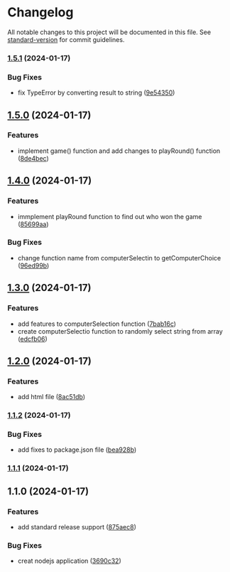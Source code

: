 # Changelog

All notable changes to this project will be documented in this file. See [standard-version](https://github.com/conventional-changelog/standard-version) for commit guidelines.

### [1.5.1](https://github.com/adammmusial/rock-paper-scissors/compare/v1.5.0...v1.5.1) (2024-01-17)


### Bug Fixes

* fix TypeError by converting result to string ([9e54350](https://github.com/adammmusial/rock-paper-scissors/commit/9e54350320a14508d1beddc008de51deceee0cdc))

## [1.5.0](https://github.com/adammmusial/rock-paper-scissors/compare/v1.4.0...v1.5.0) (2024-01-17)


### Features

* implement game() function and add changes to playRound() function ([8de4bec](https://github.com/adammmusial/rock-paper-scissors/commit/8de4becfce6bcb4cce700b663213bf0e36524074))

## [1.4.0](https://github.com/adammmusial/rock-paper-scissors/compare/v1.3.0...v1.4.0) (2024-01-17)


### Features

* immplement playRound function to find out who won the game ([85699aa](https://github.com/adammmusial/rock-paper-scissors/commit/85699aa7a2c6120b7c2e45f343a09747c6154d3a))


### Bug Fixes

* change function name from computerSelectin to getComputerChoice ([96ed99b](https://github.com/adammmusial/rock-paper-scissors/commit/96ed99bc24745ad9a2a85570245f0707303cdf1b))

## [1.3.0](https://github.com/adammmusial/rock-paper-scissors/compare/v1.2.0...v1.3.0) (2024-01-17)


### Features

* add features to computerSelection function ([7bab16c](https://github.com/adammmusial/rock-paper-scissors/commit/7bab16c5a67bd7e6f6b842c260f53c894d8c6136))
* create computerSelectio function to randomly select string from array ([edcfb06](https://github.com/adammmusial/rock-paper-scissors/commit/edcfb0691027c4058de0d4a76b5042d4c884bd35))

## [1.2.0](https://github.com/adammmusial/rock-paper-scissors/compare/v1.1.2...v1.2.0) (2024-01-17)


### Features

* add html file ([8ac51db](https://github.com/adammmusial/rock-paper-scissors/commit/8ac51db55a98a1a49942847e401f8c443dd9d8c8))

### [1.1.2](https://github.com/adammmusial/rock-paper-scissors/compare/v1.1.1...v1.1.2) (2024-01-17)


### Bug Fixes

* add fixes to package.json file ([bea928b](https://github.com/adammmusial/rock-paper-scissors/commit/bea928bac00d7bceab227c994701eec89507a8e8))

### [1.1.1](https://github.com/adammmusial/rock-paper-scissors/compare/v1.1.0...v1.1.1) (2024-01-17)

## 1.1.0 (2024-01-17)


### Features

* add standard release support ([875aec8](https://github.com/adammmusial/rock-paper-scissors/commit/875aec8e98226ecb9cc8c152b9f801729d7c3540))


### Bug Fixes

* creat nodejs application ([3690c32](https://github.com/adammmusial/rock-paper-scissors/commit/3690c3297744d857275647473eeccc5c02a51656))
